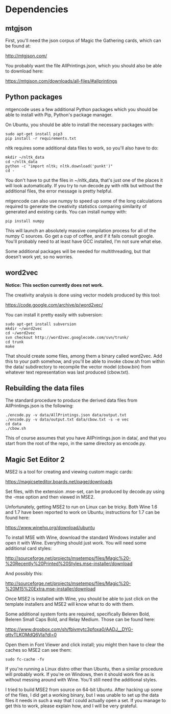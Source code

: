 Dependencies
======

## mtgjson

First, you'll need the json corpus of Magic the Gathering cards, which can be found at:

http://mtgjson.com/

You probably want the file AllPrintings.json, which you should also be able to download here:

https://mtgjson.com/downloads/all-files/#allprintings

## Python packages

mtgencode uses a few additional Python packages which you should be able to install with Pip, Python's package manager.

On Ubuntu, you should be able to install the necessary packages with:

```
sudo apt-get install pip3
pip install -r requirements.txt
```

nltk requires some additional data files to work, so you'll also have to do:

```
mkdir ~/nltk_data
cd ~/nltk_data
python -c "import nltk; nltk.download('punkt')"
cd -
```

You don't have to put the files in ~/nltk_data, that's just one of the places it will look automatically. If you try to run decode.py with nltk but without the additional files, the error message is pretty helpful.

mtgencode can also use numpy to speed up some of the long calculations required to generate the creativity statistics comparing similarity of generated and existing cards. You can install numpy with:

```
pip install numpy
```

This will launch an absolutely massive compilation process for all of the numpy C sources. Go get a cup of coffee, and if it fails consult google. You'll probably need to at least have GCC installed, I'm not sure what else.

Some additional packages will be needed for multithreading, but that doesn't work yet, so no worries.

## word2vec
**Notice: This section currently does not work.**

The creativity analysis is done using vector models produced by this tool:

https://code.google.com/archive/p/word2vec/

You can install it pretty easily with subversion:

``` 
sudo apt-get install subversion
mkdir ~/word2vec
cd ~/word2vec
svn checkout http://word2vec.googlecode.com/svn/trunk/
cd trunk
make
```

That should create some files, among them a binary called word2vec. Add this to your path somehow, and you'll be able to invoke cbow.sh from within the data/ subdirectory to recompile the vector model (cbow.bin) from whatever text representation was last produced (cbow.txt).

## Rebuilding the data files

The standard procedure to produce the derived data files from AllPrintings.json is the following:

```
./encode.py -v data/AllPrintings.json data/output.txt
./encode.py -v data/output.txt data/cbow.txt -s -e vec
cd data
./cbow.sh
```

This of course assumes that you have AllPrintings.json in data/, and that you start from the root of the repo, in the same directory as encode.py.

## Magic Set Editor 2

MSE2 is a tool for creating and viewing custom magic cards:

https://magicseteditor.boards.net/page/downloads

Set files, with the extension .mse-set, can be produced by decode.py using the -mse option and then viewed in MSE2.

Unfortunately, getting MSE2 to run on Linux can be tricky. Both Wine 1.6 and 1.7 have been reported to work on Ubuntu; instructions for 1.7 can be found here:

https://www.winehq.org/download/ubuntu

To install MSE with Wine, download the standard Windows installer and open it with Wine. Everything should just work. You will need some additional card styles:

http://sourceforge.net/projects/msetemps/files/Magic%20-%20Recently%20Printed%20Styles.mse-installer/download

And possibly this:

http://sourceforge.net/projects/msetemps/files/Magic%20-%20M15%20Extra.mse-installer/download

Once MSE2 is installed with Wine, you should be able to just click on the template installers and MSE2 will know what to do with them.

Some additional system fonts are required, specifically Beleren Bold, Beleren Small Caps Bold, and Relay Medium. Those can be found here:

https://www.dropbox.com/sh/fbivmytc3pfoxa0/AADJ__DYG-qttvTLKOMdQ6Vla?dl=0

Open them in Font Viewer and click install; you might then have to clear the caches so MSE2 can see them:

```
sudo fc-cache -fv
```

If you're running a Linux distro other than Ubuntu, then a similar procedure will probably work. If you're on Windows, then it should work fine as is without messing around with Wine. You'll still need the additional styles.

I tried to build MSE2 from source on 64-bit Ubuntu. After hacking up some of the files, I did get a working binary, but I was unable to set up the data files it needs in such a way that I could actually open a set. If you manage to get this to work, please explain how, and I will be very grateful.

